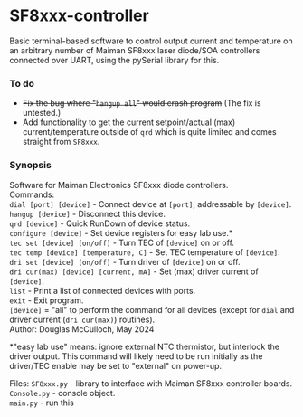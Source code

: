 # SF8xxx-controller
Basic terminal-based software to control output current and temperature on an arbitrary number of Maiman SF8xxx laser diode/SOA controllers connected over UART, using the pySerial library for this.

### To do
- ~~Fix the bug where "`hangup all`" would crash program~~ (The fix is untested.)
- Add functionality to get the current setpoint/actual (max) current/temperature outside of `qrd` which is quite limited and comes straight from `SF8xxx`.

### Synopsis
Software for Maiman Electronics SF8xxx diode controllers.\
Commands:\
`dial [port] [device]` - Connect device at `[port]`, addressable by `[device]`.\
`hangup [device]` - Disconnect this device.\
`qrd [device]` - Quick RunDown of device status.\
`configure [device]` - Set device registers for easy lab use.*\
`tec set [device] [on/off]` - Turn TEC of `[device]` on or off.\
`tec temp [device] [temperature, C]` - Set TEC temperature of `[device]`.\
`dri set [device] [on/off]` - Turn driver of `[device]` on or off.\
`dri cur(max) [device] [current, mA]` - Set (max) driver current of `[device]`.\
`list` - Print a list of connected devices with ports.\
`exit` - Exit program.\
`[device]` = "all" to perform the command for all devices (except for `dial` and driver current (`dri cur(max)`) routines).\
Author: Douglas McCulloch, May 2024

*"easy lab use" means: ignore external NTC thermistor, but interlock the driver output. This command will likely need to be run initially as the driver/TEC enable may be set to "external" on power-up.

Files:
`SF8xxx.py` - library to interface with Maiman SF8xxx controller boards.\
`Console.py` - console object.\
`main.py` - run this
